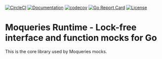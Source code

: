 [![CircleCI](https://circleci.com/gh/moqueries/runtime/tree/main.svg?style=shield)](https://circleci.com/gh/moqueries/runtime/tree/main)
[![Documentation](https://img.shields.io/badge/godoc-documentation-brightgreen.svg)](https://pkg.go.dev/moqueries.org/runtime/moq)
[![codecov](https://codecov.io/gh/moqueries/runtime/branch/main/graph/badge.svg?token=akA6OdarTX)](https://codecov.io/gh/moqueries/runtime)
[![Go Report Card](https://goreportcard.com/badge/moqueries/runtime)](https://goreportcard.com/report/moqueries/runtime)
[![License](https://img.shields.io/badge/License-BSD--3--Clause-blue.svg)](https://github.com/moqueries/runtime/blob/main/LICENSE)

# Moqueries Runtime - Lock-free interface and function mocks for Go
This is the core library used by Moqueries mocks.
